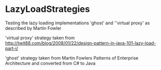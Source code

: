 # LazyLoadStrategies
Testing the lazy loading implementations 'ghost' and ''virtual proxy' as described by Martin Fowler

'virtual proxy' strategy taken from http://twit88.com/blog/2008/01/22/design-pattern-in-java-101-lazy-load-part-i/

'ghost' strategy taken from Martin Fowlers Patterns of Enterprise Architecture and converted from C# to Java
